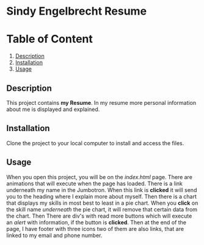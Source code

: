 # Sindy Engelbrecht Resume 

# Table of Content
1. [Description](#Description)
2. [Installation](#Installation)
3. [Usage](#Usage)

## Description <a name="Description"></a>
This project contains **my Resume**. In my resume more personal information about me is displayed and explained.

## Installation <a name="Installation"></a>
Clone the project to your local computer to install and access the files.

## Usage <a name="Usage"></a>
When you open this project, you will be on the *index.html* page. There are animations that will execute when the page has loaded. There is a link underneath my name in the Jumbotron. When this link is **clicked** it will send you to the heading where I explain more about myself. Then there is a chart that displays my skills in most best to least in a pie chart. When you **click** on the skill name *underneath* the pie chart, it will remove that certain data from the chart. Then There are div's with read more buttons which will execute an *alert* with information, if the button is **clicked**. Then at the end of the page, I have footer with three icons two of them are also links, that are linked to my email and phone number. 